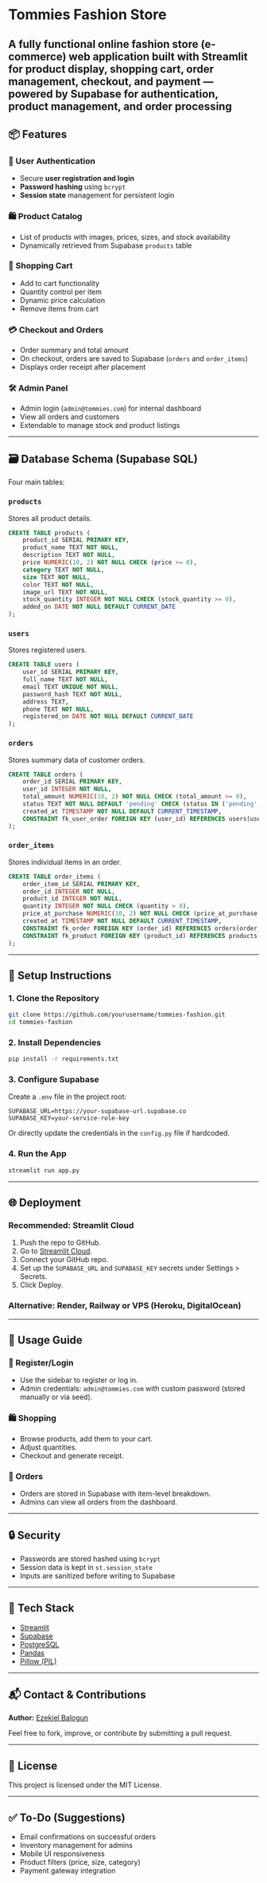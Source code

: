 # Tommies Fashion Store

A fully functional online fashion store (e-commerce) web application built with Streamlit for product display, shopping cart, order management, checkout, and payment — powered by Supabase for authentication, product management, and order processing
---

## 📦 Features

### 👥 User Authentication

* Secure **user registration and login**
* **Password hashing** using `bcrypt`
* **Session state** management for persistent login

### 🛍️ Product Catalog

* List of products with images, prices, sizes, and stock availability
* Dynamically retrieved from Supabase `products` table

### 🛒 Shopping Cart

* Add to cart functionality
* Quantity control per item
* Dynamic price calculation
* Remove items from cart

### 💳 Checkout and Orders

* Order summary and total amount
* On checkout, orders are saved to Supabase (`orders` and `order_items`)
* Displays order receipt after placement

### 🛠️ Admin Panel

* Admin login (`admin@tommies.com`) for internal dashboard
* View all orders and customers
* Extendable to manage stock and product listings

---

## 🗃️ Database Schema (Supabase SQL)

Four main tables:

### `products`

Stores all product details.

```sql
CREATE TABLE products (
    product_id SERIAL PRIMARY KEY,
    product_name TEXT NOT NULL,
    description TEXT NOT NULL,
    price NUMERIC(10, 2) NOT NULL CHECK (price >= 0),
    category TEXT NOT NULL,
    size TEXT NOT NULL,
    color TEXT NOT NULL,
    image_url TEXT NOT NULL,
    stock_quantity INTEGER NOT NULL CHECK (stock_quantity >= 0),
    added_on DATE NOT NULL DEFAULT CURRENT_DATE
);
```

### `users`

Stores registered users.

```sql
CREATE TABLE users (
    user_id SERIAL PRIMARY KEY,
    full_name TEXT NOT NULL,
    email TEXT UNIQUE NOT NULL,
    password_hash TEXT NOT NULL,
    address TEXT,
    phone TEXT NOT NULL,
    registered_on DATE NOT NULL DEFAULT CURRENT_DATE
);
```

### `orders`

Stores summary data of customer orders.

```sql
CREATE TABLE orders (
    order_id SERIAL PRIMARY KEY,
    user_id INTEGER NOT NULL,
    total_amount NUMERIC(10, 2) NOT NULL CHECK (total_amount >= 0),
    status TEXT NOT NULL DEFAULT 'pending' CHECK (status IN ('pending', 'cancelled', 'completed')),
    created_at TIMESTAMP NOT NULL DEFAULT CURRENT_TIMESTAMP,
    CONSTRAINT fk_user_order FOREIGN KEY (user_id) REFERENCES users(user_id) ON DELETE CASCADE
);
```

### `order_items`

Stores individual items in an order.

```sql
CREATE TABLE order_items (
    order_item_id SERIAL PRIMARY KEY,
    order_id INTEGER NOT NULL,
    product_id INTEGER NOT NULL,
    quantity INTEGER NOT NULL CHECK (quantity > 0),
    price_at_purchase NUMERIC(10, 2) NOT NULL CHECK (price_at_purchase >= 0),
    created_at TIMESTAMP NOT NULL DEFAULT CURRENT_TIMESTAMP,
    CONSTRAINT fk_order FOREIGN KEY (order_id) REFERENCES orders(order_id) ON DELETE CASCADE,
    CONSTRAINT fk_product FOREIGN KEY (product_id) REFERENCES products(product_id) ON DELETE CASCADE
);
```

---

## 🚀 Setup Instructions

### 1. Clone the Repository

```bash
git clone https://github.com/yourusername/tommies-fashion.git
cd tommies-fashion
```

### 2. Install Dependencies

```bash
pip install -r requirements.txt
```

### 3. Configure Supabase

Create a `.env` file in the project root:

```
SUPABASE_URL=https://your-supabase-url.supabase.co
SUPABASE_KEY=your-service-role-key
```

Or directly update the credentials in the `config.py` file if hardcoded.

### 4. Run the App

```bash
streamlit run app.py
```

---

## 🌐 Deployment

### Recommended: Streamlit Cloud

1. Push the repo to GitHub.
2. Go to [Streamlit Cloud](https://streamlit.io/cloud).
3. Connect your GitHub repo.
4. Set up the `SUPABASE_URL` and `SUPABASE_KEY` secrets under Settings > Secrets.
5. Click Deploy.

### Alternative: Render, Railway or VPS (Heroku, DigitalOcean)

---

## 🧪 Usage Guide

### 🔐 Register/Login

* Use the sidebar to register or log in.
* Admin credentials: `admin@tommies.com` with custom password (stored manually or via seed).

### 🛍️ Shopping

* Browse products, add them to your cart.
* Adjust quantities.
* Checkout and generate receipt.

### 🧾 Orders

* Orders are stored in Supabase with item-level breakdown.
* Admins can view all orders from the dashboard.

---

## 🔒 Security

* Passwords are stored hashed using `bcrypt`
* Session data is kept in `st.session_state`
* Inputs are sanitized before writing to Supabase

---

## 🔧 Tech Stack

* [Streamlit](https://streamlit.io)
* [Supabase](https://supabase.io)
* [PostgreSQL](https://www.postgresql.org)
* [Pandas](https://pandas.pydata.org)
* [Pillow (PIL)](https://python-pillow.org)

---

## 📬 Contact & Contributions

**Author:** [Ezekiel Balogun](https://www.linkedin.com/in/ezekiel-balogun-39a14438/)

Feel free to fork, improve, or contribute by submitting a pull request.

---

## 📄 License

This project is licensed under the MIT License.

---

## ✅ To-Do (Suggestions)

* Email confirmations on successful orders
* Inventory management for admins
* Mobile UI responsiveness
* Product filters (price, size, category)
* Payment gateway integration

